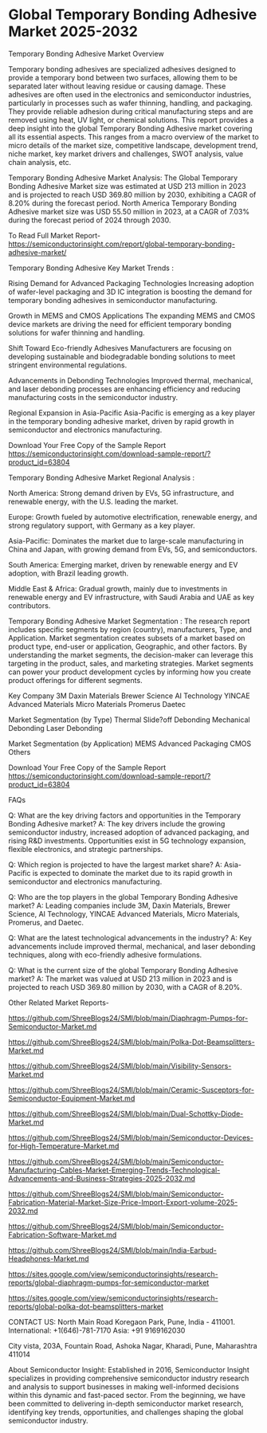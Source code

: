 <h1>Global Temporary Bonding Adhesive Market 2025-2032</h1>
Temporary Bonding Adhesive Market Overview

Temporary bonding adhesives are specialized adhesives designed to provide a temporary bond between two surfaces, allowing them to be separated later without leaving residue or causing damage. These adhesives are often used in the electronics and semiconductor industries, particularly in processes such as wafer thinning, handling, and packaging. They provide reliable adhesion during critical manufacturing steps and are removed using heat, UV light, or chemical solutions. This report provides a deep insight into the global Temporary Bonding Adhesive market covering all its essential aspects. This ranges from a macro overview of the market to micro details of the market size, competitive landscape, development trend, niche market, key market drivers and challenges, SWOT analysis, value chain analysis, etc.

Temporary Bonding Adhesive Market Analysis:
The Global Temporary Bonding Adhesive Market size was estimated at USD 213 million in 2023 and is projected to reach USD 369.80 million by 2030, exhibiting a CAGR of 8.20% during the forecast period. North America Temporary Bonding Adhesive market size was USD 55.50 million in 2023, at a CAGR of 7.03% during the forecast period of 2024 through 2030.

To Read Full Market Report-
https://semiconductorinsight.com/report/global-temporary-bonding-adhesive-market/

Temporary Bonding Adhesive Key Market Trends :

Rising Demand for Advanced Packaging Technologies Increasing adoption of wafer-level packaging and 3D IC integration is boosting the demand for temporary bonding adhesives in semiconductor manufacturing.

Growth in MEMS and CMOS Applications The expanding MEMS and CMOS device markets are driving the need for efficient temporary bonding solutions for wafer thinning and handling.

Shift Toward Eco-friendly Adhesives Manufacturers are focusing on developing sustainable and biodegradable bonding solutions to meet stringent environmental regulations.

Advancements in Debonding Technologies Improved thermal, mechanical, and laser debonding processes are enhancing efficiency and reducing manufacturing costs in the semiconductor industry.

Regional Expansion in Asia-Pacific Asia-Pacific is emerging as a key player in the temporary bonding adhesive market, driven by rapid growth in semiconductor and electronics manufacturing.

Download Your Free Copy of the Sample Report
https://semiconductorinsight.com/download-sample-report/?product_id=63804

Temporary Bonding Adhesive Market Regional Analysis :

North America:
Strong demand driven by EVs, 5G infrastructure, and renewable energy, with the U.S. leading the market.

Europe:
Growth fueled by automotive electrification, renewable energy, and strong regulatory support, with Germany as a key player.

Asia-Pacific:
Dominates the market due to large-scale manufacturing in China and Japan, with growing demand from EVs, 5G, and semiconductors.

South America:
Emerging market, driven by renewable energy and EV adoption, with Brazil leading growth.

Middle East & Africa:
Gradual growth, mainly due to investments in renewable energy and EV infrastructure, with Saudi Arabia and UAE as key contributors.

Temporary Bonding Adhesive Market Segmentation :
The research report includes specific segments by region (country), manufacturers, Type, and Application. Market segmentation creates subsets of a market based on product type, end-user or application, Geographic, and other factors. By understanding the market segments, the decision-maker can leverage this targeting in the product, sales, and marketing strategies. Market segments can power your product development cycles by informing how you create product offerings for different segments.

Key Company
3M
Daxin Materials
Brewer Science
AI Technology
YINCAE Advanced Materials
Micro Materials
Promerus
Daetec

Market Segmentation (by Type)
Thermal Slide?off Debonding
Mechanical Debonding
Laser Debonding

Market Segmentation (by Application)
MEMS
Advanced Packaging
CMOS
Others

Download Your Free Copy of the Sample Report
https://semiconductorinsight.com/download-sample-report/?product_id=63804

FAQs

Q: What are the key driving factors and opportunities in the Temporary Bonding Adhesive market?
A: The key drivers include the growing semiconductor industry, increased adoption of advanced packaging, and rising R&D investments. Opportunities exist in 5G technology expansion, flexible electronics, and strategic partnerships.

Q: Which region is projected to have the largest market share?
A: Asia-Pacific is expected to dominate the market due to its rapid growth in semiconductor and electronics manufacturing.

Q: Who are the top players in the global Temporary Bonding Adhesive market?
A: Leading companies include 3M, Daxin Materials, Brewer Science, AI Technology, YINCAE Advanced Materials, Micro Materials, Promerus, and Daetec.

Q: What are the latest technological advancements in the industry?
A: Key advancements include improved thermal, mechanical, and laser debonding techniques, along with eco-friendly adhesive formulations.

Q: What is the current size of the global Temporary Bonding Adhesive market?
A: The market was valued at USD 213 million in 2023 and is projected to reach USD 369.80 million by 2030, with a CAGR of 8.20%.

Other Related Market Reports-

https://github.com/ShreeBlogs24/SMI/blob/main/Diaphragm-Pumps-for-Semiconductor-Market.md

https://github.com/ShreeBlogs24/SMI/blob/main/Polka-Dot-Beamsplitters-Market.md

https://github.com/ShreeBlogs24/SMI/blob/main/Visibility-Sensors-Market.md

https://github.com/ShreeBlogs24/SMI/blob/main/Ceramic-Susceptors-for-Semiconductor-Equipment-Market.md

https://github.com/ShreeBlogs24/SMI/blob/main/Dual-Schottky-Diode-Market.md

https://github.com/ShreeBlogs24/SMI/blob/main/Semiconductor-Devices-for-High-Temperature-Market.md

https://github.com/ShreeBlogs24/SMI/blob/main/Semiconductor-Manufacturing-Cables-Market-Emerging-Trends-Technological-Advancements-and-Business-Strategies-2025-2032.md

https://github.com/ShreeBlogs24/SMI/blob/main/Semiconductor-Fabrication-Material-Market-Size-Price-Import-Export-volume-2025-2032.md

https://github.com/ShreeBlogs24/SMI/blob/main/Semiconductor-Fabrication-Software-Market.md

https://github.com/ShreeBlogs24/SMI/blob/main/India-Earbud-Headphones-Market.md

https://sites.google.com/view/semiconductorinsights/research-reports/global-diaphragm-pumps-for-semiconductor-market

https://sites.google.com/view/semiconductorinsights/research-reports/global-polka-dot-beamsplitters-market

CONTACT US:
North Main Road Koregaon Park, Pune, India - 411001.
International: +1(646)-781-7170
Asia: +91 9169162030

City vista, 203A, Fountain Road, Ashoka Nagar, Kharadi, Pune, Maharashtra 411014

About Semiconductor Insight:
Established in 2016, Semiconductor Insight specializes in providing comprehensive semiconductor industry research and analysis to support businesses in making well-informed decisions within this dynamic and fast-paced sector. From the beginning, we have been committed to delivering in-depth semiconductor market research, identifying key trends, opportunities, and challenges shaping the global semiconductor industry.

